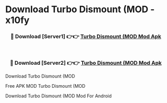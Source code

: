 # Download Turbo Dismount (MOD - x10fy



<div align="center">
<h3>🔴 Download [Server1] 👉👉 <a href="https://momento.my/?title=Turbo_Dismount_(MOD">Turbo Dismount (MOD Mod Apk</a></h3><br>

<h3>🔴 Download [Server2] 👉👉 <a href="https://momento.my/?title=Turbo_Dismount_(MOD">Turbo Dismount (MOD Mod Apk</a></h3>
</div>



Download Turbo Dismount (MOD 

Free APK MOD Turbo Dismount (MOD 

Download Turbo Dismount (MOD Mod For Android
